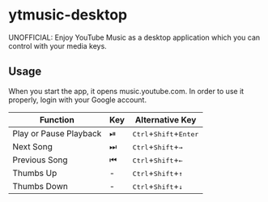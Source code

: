 # ytmusic-desktop
UNOFFICIAL: Enjoy YouTube Music as a desktop application which you can control with your media keys.

## Usage
When you start the app, it opens music.youtube.com. In order to use it properly, login with your Google account.

| Function | Key | Alternative Key |
|----------|-----|-----------------|
|Play or Pause Playback| ⏯ | <kbd>Ctrl</kbd>+<kbd>Shift</kbd>+<kbd>Enter</kbd>|
|Next Song| ⏭ | <kbd>Ctrl</kbd>+<kbd>Shift</kbd>+<kbd>→</kbd>|
|Previous Song| ⏮ | <kbd>Ctrl</kbd>+<kbd>Shift</kbd>+<kbd>←</kbd>|
|Thumbs Up| - | <kbd>Ctrl</kbd>+<kbd>Shift</kbd>+<kbd>↑</kbd>|
|Thumbs Down| - | <kbd>Ctrl</kbd>+<kbd>Shift</kbd>+<kbd>↓</kbd>|
